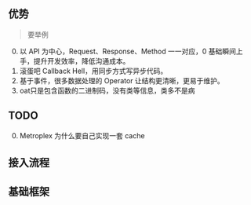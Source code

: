优势
---

> 要举例

0. 以 API 为中心，Request、Response、Method 一一对应，0 基础瞬间上手，提升开发效率，降低沟通成本。
0. 滚蛋吧 Callback Hell，用同步方式写异步代码。
0. 基于事件，很多数据处理的 Operator 让结构更清晰，更易于维护。
0. oat只是包含函数的二进制码，没有类等信息，类多不是病


TODO
---

0. Metroplex 为什么要自己实现一套 cache


接入流程
---

基础框架
---
